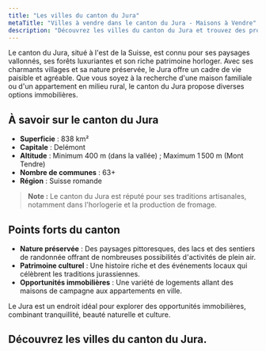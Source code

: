 ```yaml
---
title: "Les villes du canton du Jura"
metaTitle: "Villes à vendre dans le canton du Jura - Maisons à Vendre"
description: "Découvrez les villes du canton du Jura et trouvez des propriétés à vendre. Explorez des opportunités de vente exclusives."
---
```


Le canton du Jura, situé à l'est de la Suisse, est connu pour ses paysages vallonnés, ses forêts luxuriantes et son riche patrimoine horloger. Avec ses charmants villages et sa nature préservée, le Jura offre un cadre de vie paisible et agréable. Que vous soyez à la recherche d'une maison familiale ou d'un appartement en milieu rural, le canton du Jura propose diverses options immobilières.

## À savoir sur le canton du Jura

- **Superficie** : 838 km²
- **Capitale** : Delémont
- **Altitude** : Minimum 400 m (dans la vallée) ; Maximum 1 500 m (Mont Tendre)
- **Nombre de communes** : 63+
- **Région** : Suisse romande

> **Note :** Le canton du Jura est réputé pour ses traditions artisanales, notamment dans l'horlogerie et la production de fromage.

## Points forts du canton

- **Nature préservée** : Des paysages pittoresques, des lacs et des sentiers de randonnée offrant de nombreuses possibilités d'activités de plein air.
- **Patrimoine culturel** : Une histoire riche et des événements locaux qui célèbrent les traditions jurassiennes.
- **Opportunités immobilières** : Une variété de logements allant des maisons de campagne aux appartements en ville.

Le Jura est un endroit idéal pour explorer des opportunités immobilières, combinant tranquillité, beauté naturelle et culture.

## Découvrez les villes du canton du Jura.

